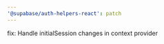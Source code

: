 ```yaml
---
'@supabase/auth-helpers-react': patch
---
```


fix: Handle initialSession changes in context provider
